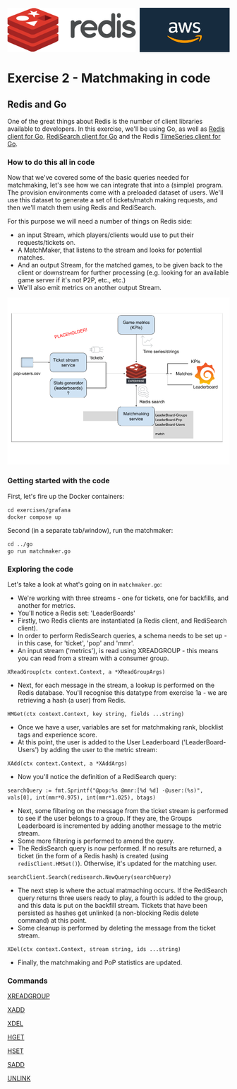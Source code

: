 <img src="../img/redis-logo-full-color-rgb.png" height=100/><img align="right" src="../img/aws-logo-1.jpeg" height=100 />

# Exercise 2 - Matchmaking in code

## Redis and Go

One of the great things about Redis is the number of client libraries available to developers. In this exercise, we'll be using Go, as well as [Redis client for Go](https://github.com/go-redis/redis), [RediSearch client for Go](https://github.com/RediSearch/redisearch-go) and the Redis [TimeSeries client for Go](https://github.com/go-redis/redis).

### How to do this all in code

Now that we've covered some of the basic queries needed for matchmaking, let's see how we can integrate that into a (simple) program. The provision environments come with a preloaded dataset of users. We'll use this dataset to generate a set of tickets/match making requests, and then we'll match them using Redis and RediSearch.

For this purpose we will need a number of things on Redis side: 

- an input Stream, which players/clients would use to put their requests/tickets on.
- A MatchMaker, that listens to the stream and looks for potential matches. 
- And an output Stream, for the matched games, to be given back to the client or downstream for further processing (e.g. looking for an available game server if it's not P2P, etc., etc.) 
- We'll also emit metrics on another output Stream.

![Diagram of matchmaker](/img/diagram.png)

### Getting started with the code
First, let's fire up the Docker containers:
```
cd exercises/grafana
docker compose up
```
Second (in a separate tab/window), run the matchmaker:
```
cd ../go
go run matchmaker.go
```

### Exploring the code

Let's take a look at what's going on in `matchmaker.go`:

- We're working with three streams - one for tickets, one for backfills, and another for metrics.
- You'll notice a Redis set: 'LeaderBoards'
- Firstly, two Redis clients are instantiated (a Redis client, and RediSearch client).
- In order to perform RedisSearch queries, a schema needs to be set up - in this case, for 'ticket', 'pop' and 'mmr'.
- An input stream ('metrics'), is read using XREADGROUP - this means you can read from a stream with a consumer group.
```
XReadGroup(ctx context.Context, a *XReadGroupArgs)
```
- Next, for each message in the stream, a lookup is performed on the Redis database. You'll recognise this datatype from exercise 1a - we are retrieving a hash (a user) from Redis.
```
HMGet(ctx context.Context, key string, fields ...string)
```
- Once we have a user, variables are set for matchmaking rank, blocklist tags and experience score.
- At this point, the user is added to the User Leaderboard ('LeaderBoard-Users') by adding the user to the metric stream:
```
XAdd(ctx context.Context, a *XAddArgs)
```
- Now you'll notice the definition of a RediSearch query:
```
searchQuery := fmt.Sprintf("@pop:%s @mmr:[%d %d] -@user:(%s)", vals[0], int(mmr*0.975), int(mmr*1.025), btags)
```
- Next, some filtering on the message from the ticket stream is performed to see if the user belongs to a group.  If they are, the Groups Leaderboard is incremented by adding another message to the metric stream.
- Some more filtering is performed to amend the query.
- The RedisSearch query is now performed. If no results are returned, a ticket (in the form of a Redis hash) is created (using `redisClient.HMSet()`). Otherwise, it's updated for the matching user.
```
searchClient.Search(redisearch.NewQuery(searchQuery)
```
- The next step is where the actual matmaching occurs. If the RediSearch query returns three users ready to play, a fourth is added to the group, and this data is put on the backfill stream. Tickets that have been persisted as hashes get unlinked (a non-blocking Redis delete command) at this point.
- Some cleanup is performed by deleting the message from the ticket stream.
```
XDel(ctx context.Context, stream string, ids ...string)
```
- Finally, the matchmaking and PoP statistics are updated.

### Commands

[XREADGROUP](https://redis.io/commands/xreadgroup/)

[XADD](https://redis.io/commands/xadd/)

[XDEL](https://redis.io/commands/xdel/)

[HGET](https://redis.io/commands/hget/)

[HSET](https://redis.io/commands/hset/)

[SADD](https://redis.io/commands/sadd/)

[UNLINK](https://redis.io/commands/unlink/)